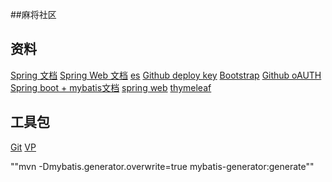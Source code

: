 ##麻将社区

## 资料
[Spring 文档](https://spring.io/guides)
[Spring Web 文档](https://spring.io.guides/gs/serving-web-content/)
[es](https://elasticsearch.cn/explore/)
[Github deploy key](https://developer.github.com/v3/guides/managing-deploy-keys/#deploy-keys)
[Bootstrap](https://v3.bootcss.com/getting-started/)
[Github oAUTH](https://developer.github.com/apps/building-oauth-apps/)
[Spring boot + mybatis文档](http://mybatis.org/spring-boot-starter/mybatis-spring-boot-autoconfigure/)
[spring web](https://docs.spring.io/spring-boot/docs/2.1.0.RC1/reference/htmlsingle/#boot-features-developing-web-applications)
[thymeleaf](https://www.thymeleaf.org/doc/tutorials/3.0/usingthymeleaf.html#defining-and-referencing-fragments)

## 工具包
[Git](https://git-scm.com/dowload)
[VP](https://www.visual-paradigm.com)

""mvn -Dmybatis.generator.overwrite=true mybatis-generator:generate""